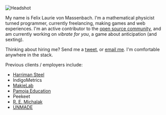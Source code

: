 
![Headshot](//www.gravatar.com/avatar/904272fae938125a9ea3b545057838e9?s=160)

My name is Felix Laurie von Massenbach. I'm a mathematical physicist turned programmer, currently freelancing, making games and web experiences. I'm an active contributor to the [open source community](https://github.com/erbridge), and am currently working on *vibrate for you*, a game about anticipation (and sexting).

Thinking about hiring me? Send me a [tweet](https://twitter.com/erbridge), or [email me](mailto:felix@erbridge.co.uk). I'm comfortable anywhere in the stack.

Previous clients / employers include:

- [Harriman Steel](http://www.harrimansteel.com/)
- IndigoMetrics
- [MakieLab](https://mymakie.com/)
- [Pamoja Education](http://www.pamojaeducation.com/)
- Peekeet
- [R. E. Michalak](https://remichalak.com/)
- [UNMADE](https://unmade.com/)
